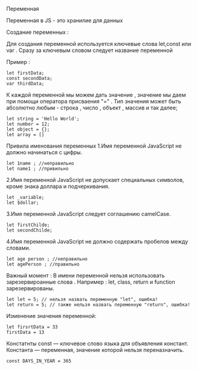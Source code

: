 Переменная

Переменная в JS - это хранилие для данных 

Создание переменных :

Для создания переменной используется ключевые слова let,const или var . Сразу за ключевым словом следует название переменной 

Пример :

```
let firstData;
const secondData;
var thirdData; 
```

К каждой переменной мы можем дать значение , значение мы даем при помощи оператора присваения "=" . Тип значения может быть абсолютно любым - строка , число , объект , массив и так далее;

```
let string = 'Hello World';
let number = 12;
let object = {};
let array = []
```


Привила именования переменных 
1.Имя переменной JavaScript не должно начинаться с цифры. 
```
let 1name ; //неправильно
let name1 ; //привильно
```

2.Имя переменной JavaScript не допускает специальных символов, кроме знака доллара и подчеркивания.
```
let _variable;
let $dollar;
```

3.Имя переменной JavaScript следует соглашению camelCase.
```
let firstChilde;
let secondChilde;
```

4.Имя переменной JavaScript не должно содержать пробелов между словами.
```
let age person ; //неправильно
let agePerson ; //правильно
```


Важный момент :
В имени переменной нельзя использовать зарезервироанные слова . Например : let, class, return и function зарезервированы.

```
let let = 5; // нельзя назвать переменную "let", ошибка!
let return = 5; // также нельзя назвать переменную "return", ошибка!
```


Изменение значения переменной:
```
let firsrtData = 33
firstData = 13
```


Констатнты 
const — ключевое слово языка для объявления констант. Константа — переменная, значение которой нельзя переназначить.

```
const DAYS_IN_YEAR = 365
```
